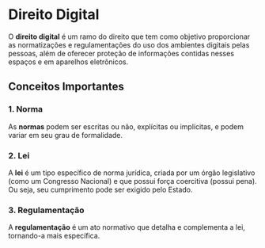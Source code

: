 # Direito Digital

O **direito digital** é um ramo do direito que tem como objetivo proporcionar as normatizações e regulamentações do uso dos ambientes digitais pelas pessoas, além de oferecer proteção de informações contidas nesses espaços e em aparelhos eletrônicos.

## Conceitos Importantes

### 1. Norma
As **normas** podem ser escritas ou não, explícitas ou implícitas, e podem variar em seu grau de formalidade.

### 2. Lei
A **lei** é um tipo específico de norma jurídica, criada por um órgão legislativo (como um Congresso Nacional) e que possui força coercitiva (possui pena). Ou seja, seu cumprimento pode ser exigido pelo Estado.

### 3. Regulamentação
A **regulamentação** é um ato normativo que detalha e complementa a lei, tornando-a mais específica.
